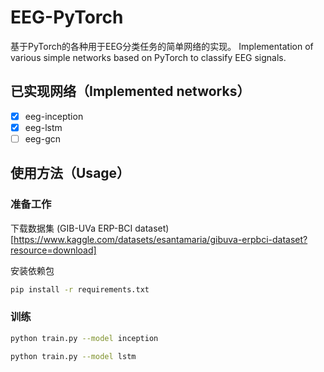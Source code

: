 # EEG-PyTorch

基于PyTorch的各种用于EEG分类任务的简单网络的实现。
Implementation of various simple networks based on PyTorch to classify EEG signals.

## 已实现网络（Implemented networks）
- [x] eeg-inception
- [x] eeg-lstm
- [ ] eeg-gcn

## 使用方法（Usage）
### 准备工作
下载数据集 (GIB-UVa ERP-BCI dataset)
[https://www.kaggle.com/datasets/esantamaria/gibuva-erpbci-dataset?resource=download]

安装依赖包
```sh
pip install -r requirements.txt
```
### 训练
```sh
python train.py --model inception
```
```sh
python train.py --model lstm
```